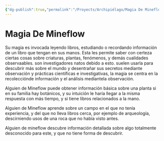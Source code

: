 ```yaml
---
{"dg-publish":true,"permalink":"/Proyects/Archipiélago/Magia De Mineflow/","title":"Magia De Mineflow","updated":"2023-11-20T19:15:36.006-05:00"}
---
```



# Magia De Mineflow

Su magia es invocada leyendo libros, estudiando o recordando información de un libro que tengan en sus manos. Esta les permite saber con certeza ciertas cosas sobre criaturas, plantas, fenómenos, y demás cualidades observaables. son investigadores natos debido a esto. suelen usarla para descubrir más sobre el mundo y desentrañar sus secretos mediante observación y prácticas científicas e investigativas, la magia se centra en la recolecciónde información y el análisis mediantela observación.

Alguien de Mineflow puede obtener información básica sobre una planta si en su familia hay botánicos, y su intuición le haría llegar a la misma respuesta con más tiempo, y si tiene libros relacionados a la mano.

Alguien de Mineflow aprende sobre un campo en el que no tenía experiencia, y del que no lleva libros cerca, por ejemplo de arqueología, descirniendo usos de una roca que no había visto antes.

Alguien de mineflow descubre información detallada sobre algo totalmente desconocido para este, y que no tiene forma de descubrir. 
